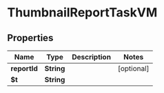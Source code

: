 

# ThumbnailReportTaskVM


## Properties

| Name | Type | Description | Notes |
|------------ | ------------- | ------------- | -------------|
|**reportId** | **String** |  |  [optional] |
|**$t** | **String** |  |  |



